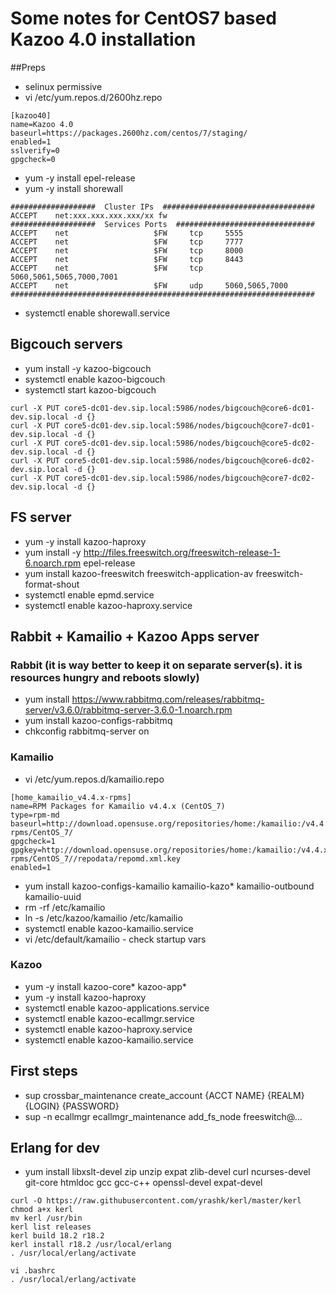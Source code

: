 # Some notes for CentOS7 based Kazoo 4.0 installation
##Preps
- selinux permissive
- vi /etc/yum.repos.d/2600hz.repo
```
[kazoo40]
name=Kazoo 4.0
baseurl=https://packages.2600hz.com/centos/7/staging/
enabled=1
sslverify=0
gpgcheck=0
```
- yum -y install epel-release
- yum -y install shorewall
```
###################  Cluster IPs  ##################################
ACCEPT    net:xxx.xxx.xxx.xxx/xx fw
###################  Services Ports  ###############################
ACCEPT    net                   $FW     tcp     5555
ACCEPT    net                   $FW     tcp     7777
ACCEPT    net                   $FW     tcp     8000
ACCEPT    net                   $FW     tcp     8443
ACCEPT    net                   $FW     tcp     5060,5061,5065,7000,7001
ACCEPT    net                   $FW     udp     5060,5065,7000
####################################################################
```
- systemctl enable shorewall.service


## Bigcouch servers
- yum install -y kazoo-bigcouch
- systemctl enable kazoo-bigcouch
- systemctl start kazoo-bigcouch
```
curl -X PUT core5-dc01-dev.sip.local:5986/nodes/bigcouch@core6-dc01-dev.sip.local -d {}
curl -X PUT core5-dc01-dev.sip.local:5986/nodes/bigcouch@core7-dc01-dev.sip.local -d {}
curl -X PUT core5-dc01-dev.sip.local:5986/nodes/bigcouch@core5-dc02-dev.sip.local -d {}
curl -X PUT core5-dc01-dev.sip.local:5986/nodes/bigcouch@core6-dc02-dev.sip.local -d {}
curl -X PUT core5-dc01-dev.sip.local:5986/nodes/bigcouch@core7-dc02-dev.sip.local -d {}
```

## FS server
- yum -y install kazoo-haproxy
- yum install -y http://files.freeswitch.org/freeswitch-release-1-6.noarch.rpm epel-release
- yum install kazoo-freeswitch freeswitch-application-av freeswitch-format-shout 
- systemctl enable epmd.service
- systemctl enable kazoo-haproxy.service

## Rabbit + Kamailio + Kazoo Apps server

### Rabbit (it is way better to keep it on separate server(s). it is resources hungry and reboots slowly)
- yum install https://www.rabbitmq.com/releases/rabbitmq-server/v3.6.0/rabbitmq-server-3.6.0-1.noarch.rpm
- yum install kazoo-configs-rabbitmq
- chkconfig rabbitmq-server on

### Kamailio
- vi /etc/yum.repos.d/kamailio.repo
```
[home_kamailio_v4.4.x-rpms]
name=RPM Packages for Kamailio v4.4.x (CentOS_7)
type=rpm-md
baseurl=http://download.opensuse.org/repositories/home:/kamailio:/v4.4.x-rpms/CentOS_7/
gpgcheck=1
gpgkey=http://download.opensuse.org/repositories/home:/kamailio:/v4.4.x-rpms/CentOS_7//repodata/repomd.xml.key
enabled=1
```
- yum install kazoo-configs-kamailio kamailio-kazo* kamailio-outbound kamailio-uuid
- rm -rf /etc/kamailio
- ln -s /etc/kazoo/kamailio /etc/kamailio
- systemctl enable kazoo-kamailio.service
- vi /etc/default/kamailio - check startup vars

### Kazoo
- yum -y install kazoo-core* kazoo-app*
- yum -y install kazoo-haproxy
- systemctl enable kazoo-applications.service
- systemctl enable kazoo-ecallmgr.service
- systemctl enable kazoo-haproxy.service
- systemctl enable kazoo-kamailio.service

## First steps

- sup crossbar_maintenance create_account {ACCT NAME} {REALM} {LOGIN} {PASSWORD}
- sup -n ecallmgr ecallmgr_maintenance add_fs_node freeswitch@...

## Erlang for dev
- yum install libxslt-devel zip unzip expat zlib-devel curl ncurses-devel git-core htmldoc gcc gcc-c++ openssl-devel expat-devel
```
curl -O https://raw.githubusercontent.com/yrashk/kerl/master/kerl
chmod a+x kerl
mv kerl /usr/bin
kerl list releases
kerl build 18.2 r18.2
kerl install r18.2 /usr/local/erlang
. /usr/local/erlang/activate

vi .bashrc
. /usr/local/erlang/activate
```
